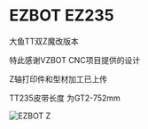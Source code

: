 # EZBOT EZ235

大鱼TT双Z魔改版本

特此感谢VZBOT CNC项目提供的设计

Z轴打印件和型材加工已上传

TT235皮带长度 为GT2-752mm


![EZBOT Z](https://github.com/thunder439/EZBOT/blob/main/Z%E8%BD%B4%E6%95%88%E6%9E%9C%E5%9B%BE.jpg)

